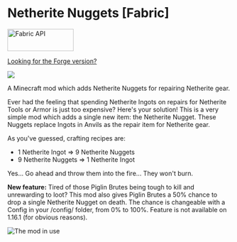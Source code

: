 # Netherite Nuggets [Fabric]

  <a href="https://www.curseforge.com/minecraft/mc-mods/fabric-api"><img src="https://i.imgur.com/Ol1Tcf8.png" width="149" height="50" title="Fabric API" alt="Fabric API"></a>

[Looking for the Forge version?](https://github.com/Pepperoni-Jabroni/NetheriteNuggetsForge)

[![](http://cf.way2muchnoise.eu/428453.svg)](https://www.curseforge.com/minecraft/mc-mods/netherite-nuggets)

A Minecraft mod which adds Netherite Nuggets for repairing Netherite gear.

Ever had the feeling that spending Netherite Ingots on repairs for Netherite Tools or Armor is just too expensive? Here's your solution! This is a very simple mod which adds a single new item: the Netherite Nugget. These Nuggets replace Ingots in Anvils as the repair item for Netherite gear. 

As you've guessed, crafting recipes are:
   - 1 Netherite Ingot => 9 Netherite Nuggets
   - 9 Netherite Nuggets => 1 Netherite Ingot

Yes... Go ahead and throw them into the fire... They won't burn.

**New feature:** Tired of those Piglin Brutes being tough to kill and unrewarding to loot? This mod also gives Piglin Brutes a 50% chance to drop a single Netherite Nugget on death. The chance is changeable with a Config in your /config/ folder, from 0% to 100%. Feature is not available on 1.16.1 (for obvious reasons).

![The mod in use](https://i.imgur.com/sAKGn2s.png)

